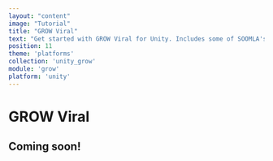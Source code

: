 ```yaml
---
layout: "content"
image: "Tutorial"
title: "GROW Viral"
text: "Get started with GROW Viral for Unity. Includes some of SOOMLA's modules: Core, Profile, and Highway. Learn how to easily integrate Social and Gifting capabilities into your game."
position: 11
theme: 'platforms'
collection: 'unity_grow'
module: 'grow'
platform: 'unity'
---
```


# GROW Viral

## Coming soon!
